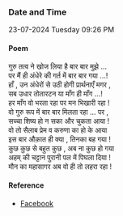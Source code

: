 ### Date and Time

23-07-2024 Tuesday 09:26 PM

#### Poem

गुरु तत्व ने खोज लिया है बार बार मुझे … <br />
पर मैं ही अंधेरे की गर्त में बार बार गया …! <br />
हाँ , उन अंधेरों से उठी होगी प्रार्थनाएँ मगर , <br />
सब उधार तोतारटन या माँग ही माँग …! <br />
हर माँग वो भरता रहा पर मन भिखारी रहा ! <br />
वो गुरु रूप में बार बार मिलता रहा … पर , <br />
सच्चा शिष्य हो न सका और चुकता आया ! <br />
वो तो सैलाब प्रेम व करुणा का हो के आया <br />
इस बार औक़ात ही क्या , तिनका बह गया ! <br />
कुछ कुछ से बहुत कुछ , अब ना कुछ हो गया <br />
अहम् की चट्टान पुरानी पल में पिघला दिया ! <br />
मौन का महासागर अब वो ही तो लहरा रहा !

#### Reference

* [Facebook](https://www.facebook.com/share/v/9dA7ppjLMVZKac8L/?mibextid=xfxF2i)
